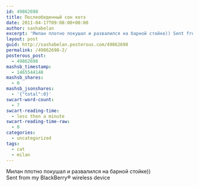 ```yaml
---
id: 49862698
title: Послеобеденный сон котэ
date: 2011-04-17T09:08:00+00:00
author: sashabelan
excerpt: 'Милан плотно покушал и развалился на барной стойке)) Sent from my BlackBerry  wireless device'
layout: post
guid: http://sashabelan.posterous.com/49862698
permalink: /49862698-2/
posterous_post:
  - 49862698
mashsb_timestamp:
  - 1465544148
mashsb_shares:
  - 0
mashsb_jsonshares:
  - '{"total":0}'
swcart-word-count:
  - 7
swcart-reading-time:
  - less then a minute
swcart-reading-time-raw:
  - 0
categories:
  - uncategorized
tags:
  - cat
  - milan
---
```

Милан плотно покушал и развалился на барной стойке))    
Sent from my BlackBerry® wireless device